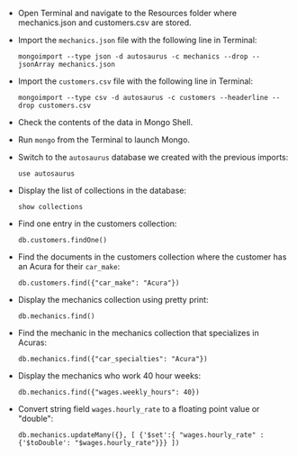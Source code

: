 * Open Terminal and navigate to the Resources folder where mechanics.json and customers.csv are stored.

* Import the `mechanics.json` file with the following line in Terminal:

    ```shell
    mongoimport --type json -d autosaurus -c mechanics --drop --jsonArray mechanics.json
    ```

* Import the `customers.csv` file with the following line in Terminal:

    ```shell
    mongoimport --type csv -d autosaurus -c customers --headerline --drop customers.csv
    ```

* Check the contents of the data in Mongo Shell.

* Run `mongo` from the Terminal to launch Mongo.

* Switch to the `autosaurus` database we created with the previous imports:

    ```shell
    use autosaurus
    ```

* Display the list of collections in the database:

    ```shell
    show collections
    ```

* Find one entry in the customers collection:

    ```shell
    db.customers.findOne()
    ```

* Find the documents in the customers collection where the customer has an Acura for their `car_make`:

    ```shell
    db.customers.find({"car_make": "Acura"})
    ```

* Display the mechanics collection using pretty print:

    ```shell
    db.mechanics.find()
    ```

* Find the mechanic in the mechanics collection that specializes in Acuras:

    ```shell
    db.mechanics.find({"car_specialties": "Acura"})
    ```

* Display the mechanics who work 40 hour weeks:

    ```shell
    db.mechanics.find({"wages.weekly_hours": 40})
    ```

* Convert string field `wages.hourly_rate` to a floating point value or "double":

    ```shell
    db.mechanics.updateMany({}, [ {'$set':{ "wages.hourly_rate" : {'$toDouble': "$wages.hourly_rate"}}} ])
    ```
